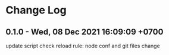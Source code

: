 # Change Log
## 0.1.0 - Wed, 08 Dec 2021 16:09:09 +0700
update script check reload rule: node conf and git files change

